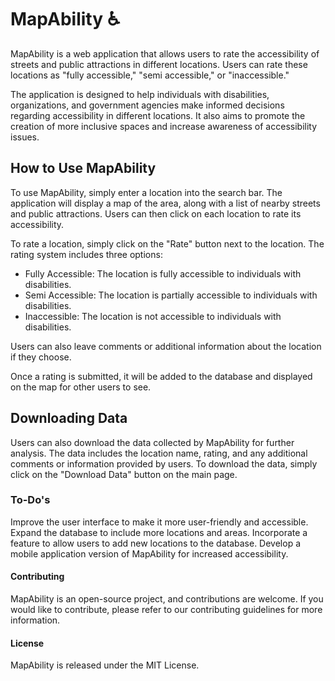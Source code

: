 # MapAbility ♿
MapAbility is a web application that allows users to rate the accessibility of streets and public attractions in different locations. Users can rate these locations as "fully accessible," "semi accessible," or "inaccessible."

The application is designed to help individuals with disabilities, organizations, and government agencies make informed decisions regarding accessibility in different locations. It also aims to promote the creation of more inclusive spaces and increase awareness of accessibility issues.

## How to Use MapAbility
To use MapAbility, simply enter a location into the search bar. The application will display a map of the area, along with a list of nearby streets and public attractions. Users can then click on each location to rate its accessibility.

To rate a location, simply click on the "Rate" button next to the location. The rating system includes three options:

- Fully Accessible: The location is fully accessible to individuals with disabilities.
- Semi Accessible: The location is partially accessible to individuals with disabilities.
- Inaccessible: The location is not accessible to individuals with disabilities.

Users can also leave comments or additional information about the location if they choose.

Once a rating is submitted, it will be added to the database and displayed on the map for other users to see.

## Downloading Data
Users can also download the data collected by MapAbility for further analysis. The data includes the location name, rating, and any additional comments or information provided by users. To download the data, simply click on the "Download Data" button on the main page.

### To-Do's
Improve the user interface to make it more user-friendly and accessible.
Expand the database to include more locations and areas.
Incorporate a feature to allow users to add new locations to the database.
Develop a mobile application version of MapAbility for increased accessibility.

#### Contributing
MapAbility is an open-source project, and contributions are welcome. If you would like to contribute, please refer to our contributing guidelines for more information.

#### License
MapAbility is released under the MIT License.

